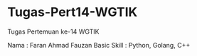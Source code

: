 # Tugas-Pert14-WGTIK
Tugas Pertemuan ke-14 WGTIK

Nama : Faran Ahmad Fauzan
Basic Skill : Python, Golang, C++
